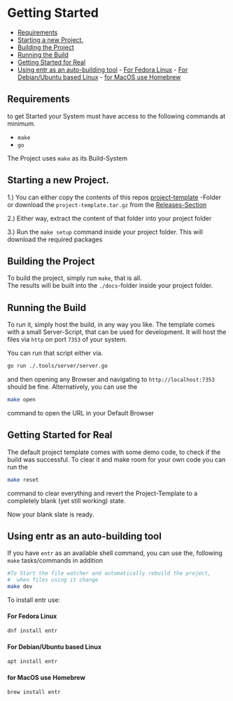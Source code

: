 # Getting Started
<!-- TOC depthfrom:2 -->

- [Requirements](#requirements)
- [Starting a new Project.](#starting-a-new-project)
- [Building the Project](#building-the-project)
- [Running the Build](#running-the-build)
- [Getting Started for Real](#getting-started-for-real)
- [Using entr as an auto-building tool](#using-entr-as-an-auto-building-tool)
        - [For Fedora Linux](#for-fedora-linux)
        - [For Debian/Ubuntu based Linux](#for-debianubuntu-based-linux)
        - [for MacOS use Homebrew](#for-macos-use-homebrew)

<!-- /TOC -->
## Requirements

to get Started your System must have access to the following commands at
minimum.

- `make`
- `go`

The Project uses `make` as its Build-System

## Starting a new Project.

1.) You can either copy the contents of this repos
[project-template](../project-template/) -Folder or download the
`project-template.tar.gz` from the
[Releases-Section](https://github.com/Rocco-Gossmann/GoWas/releases)

2.) Either way, extract the content of that folder into your project folder

3.) Run the `make setup` command inside your project folder. This will download
the required packages

## Building the Project

To build the project, simply run `make`, that is all.\
The results will be built into the `./docs`-folder inside your project folder.

## Running the Build

To run it, simply host the build, in any way you like. The template comes with a
small Server-Script, that can be used for development. It will host the files
via `http` on port `7353` of your system.

You can run that script either via.

```bash
go run ./.tools/server/server.go
```
and then opening any Browser and navigating to `http://localhost:7353` should be
fine.
Alternatively, you can use the 
```bash
make open
```
command to open the URL in your Default Browser


## Getting Started for Real

The default project template comes with some demo code, to check if the build was successful.
To clear it and make room for your own code you can run the
```bash
make reset
```
command to clear everything and revert the Project-Template to a completely blank (yet still working) state.


Now your blank slate is ready.


## Using entr as an auto-building tool 

If you have `entr` as an available shell command, you can use the,
following `make` tasks/commands in addition

```bash
#To Start the file watcher and automatically rebuild the project,
#  when files using it change
make dev
```

To install entr use:

#### For Fedora Linux
```bash
dnf install entr
```
#### For Debian/Ubuntu based Linux
```bash
apt install entr
```

#### for MacOS use Homebrew
```bash
brew install entr
```


